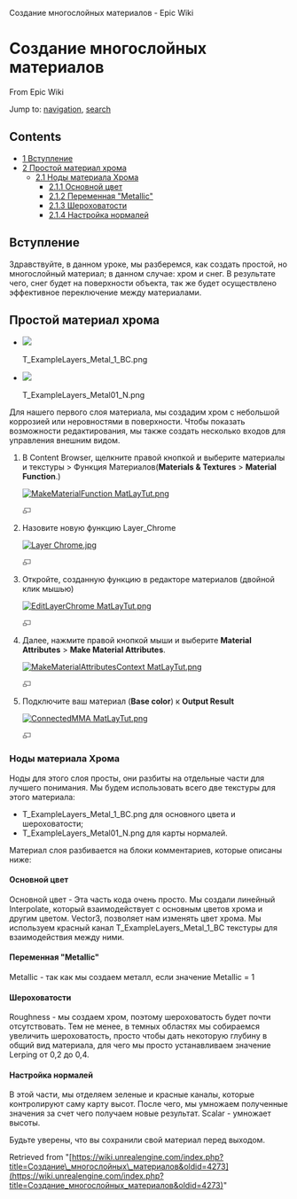 Создание многослойных материалов - Epic Wiki             

Создание многослойных материалов
================================

From Epic Wiki

Jump to: [navigation](#mw-navigation), [search](#p-search)

Contents
--------

*   [1 Вступление](#.D0.92.D1.81.D1.82.D1.83.D0.BF.D0.BB.D0.B5.D0.BD.D0.B8.D0.B5)
*   [2 Простой материал хрома](#.D0.9F.D1.80.D0.BE.D1.81.D1.82.D0.BE.D0.B9_.D0.BC.D0.B0.D1.82.D0.B5.D1.80.D0.B8.D0.B0.D0.BB_.D1.85.D1.80.D0.BE.D0.BC.D0.B0)
    *   [2.1 Ноды материала Хрома](#.D0.9D.D0.BE.D0.B4.D1.8B_.D0.BC.D0.B0.D1.82.D0.B5.D1.80.D0.B8.D0.B0.D0.BB.D0.B0_.D0.A5.D1.80.D0.BE.D0.BC.D0.B0)
        *   [2.1.1 Основной цвет](#.D0.9E.D1.81.D0.BD.D0.BE.D0.B2.D0.BD.D0.BE.D0.B9_.D1.86.D0.B2.D0.B5.D1.82)
        *   [2.1.2 Переменная "Metallic"](#.D0.9F.D0.B5.D1.80.D0.B5.D0.BC.D0.B5.D0.BD.D0.BD.D0.B0.D1.8F_.22Metallic.22)
        *   [2.1.3 Шероховатости](#.D0.A8.D0.B5.D1.80.D0.BE.D1.85.D0.BE.D0.B2.D0.B0.D1.82.D0.BE.D1.81.D1.82.D0.B8)
        *   [2.1.4 Настройка нормалей](#.D0.9D.D0.B0.D1.81.D1.82.D1.80.D0.BE.D0.B9.D0.BA.D0.B0_.D0.BD.D0.BE.D1.80.D0.BC.D0.B0.D0.BB.D0.B5.D0.B9)

Вступление
----------

Здравствуйте, в данном уроке, мы разберемся, как создать простой, но многослойный материал; в данном случае: хром и снег. В результате чего, снег будет на поверхности объекта, так же будет осуществлено эффективное переключение между материалами.

Простой материал хрома
----------------------

*   [![](https://d3ar1piqh1oeli.cloudfront.net/4/4f/T_ExampleLayers_Metal01_BC.png/120px-T_ExampleLayers_Metal01_BC.png)](/File:T_ExampleLayers_Metal01_BC.png)
    
    T\_ExampleLayers\_Metal\_1\_BC.png
    
*   [![](https://d3ar1piqh1oeli.cloudfront.net/e/e5/T_ExampleLayers_Metal01_N.png/120px-T_ExampleLayers_Metal01_N.png)](/File:T_ExampleLayers_Metal01_N.png)
    
    T\_ExampleLayers\_Metal01\_N.png
    

Для нашего первого слоя материала, мы создадим хром с небольшой коррозией или неровностями в поверхности. Чтобы показать возможности редактирования, мы также создать несколько входов для управления внешним видом.

1.  В Content Browser, щелкните правой кнопкой и выберите материалы и текстуры > Функция Материалов(**Materials & Textures** > **Material Function**.)
    
    [![MakeMaterialFunction MatLayTut.png](https://d26ilriwvtzlb.cloudfront.net/2/2b/MakeMaterialFunction_MatLayTut.png)](/File:MakeMaterialFunction_MatLayTut.png)
    
    [![](/skins/common/images/magnify-clip.png)](/File:MakeMaterialFunction_MatLayTut.png "Enlarge")
    
2.  Назовите новую функцию Layer\_Chrome
    
    [![Layer Chrome.jpg](https://d26ilriwvtzlb.cloudfront.net/8/82/Layer_Chrome.jpg)](/File:Layer_Chrome.jpg)
    
    [![](/skins/common/images/magnify-clip.png)](/File:Layer_Chrome.jpg "Enlarge")
    
3.  Откройте, созданную функцию в редакторе материалов (двойной клик мышью)
    
    [![EditLayerChrome MatLayTut.png](https://d3ar1piqh1oeli.cloudfront.net/7/74/EditLayerChrome_MatLayTut.png/940px-EditLayerChrome_MatLayTut.png)](/File:EditLayerChrome_MatLayTut.png)
    
    [![](/skins/common/images/magnify-clip.png)](/File:EditLayerChrome_MatLayTut.png "Enlarge")
    
4.  Далее, нажмите правой кнопкой мыши и выберите **Material Attributes** > **Make Material Attributes**.
    
    [![MakeMaterialAttributesContext MatLayTut.png](https://d26ilriwvtzlb.cloudfront.net/b/b3/MakeMaterialAttributesContext_MatLayTut.png)](/File:MakeMaterialAttributesContext_MatLayTut.png)
    
    [![](/skins/common/images/magnify-clip.png)](/File:MakeMaterialAttributesContext_MatLayTut.png "Enlarge")
    
5.  Подключите ваш материал (**Base color**) к **Output Result**
    
    [![ConnectedMMA MatLayTut.png](https://d26ilriwvtzlb.cloudfront.net/4/44/ConnectedMMA_MatLayTut.png)](/File:ConnectedMMA_MatLayTut.png)
    
    [![](/skins/common/images/magnify-clip.png)](/File:ConnectedMMA_MatLayTut.png "Enlarge")
    

### Ноды материала Хрома

Ноды для этого слоя просты, они разбиты на отдельные части для лучшего понимания. Мы будем использовать всего две текстуры для этого материала:

*   T\_ExampleLayers\_Metal\_1\_BC.png для основного цвета и шероховатости;
*   T\_ExampleLayers\_Metal01\_N.png для карты нормалей.

Материал слоя разбивается на блоки комментариев, которые описаны ниже:

#### Основной цвет

Основной цвет - Эта часть кода очень просто. Мы создали линейный Interpolate, который взаимодействует с основным цветов хрома и другим цветом. Vector3, позволяет нам изменять цвет хрома. Мы используем красный канал T\_ExampleLayers\_Metal\_1\_BC текстуры для взаимодействия между ними.

  

#### Переменная "Metallic"

Metallic - так как мы создаем металл, если значение Metallic = 1

#### Шероховатости

Roughness - мы создаем хром, поэтому шероховатость будет почти отсутствовать. Тем не менее, в темных областях мы собираемся увеличить шероховатость, просто чтобы дать некоторую глубину в общий вид материала, для чего мы просто устанавливаем значение Lerping от 0,2 до 0,4.

#### Настройка нормалей

В этой части, мы отделяем зеленые и красные каналы, которые контролируют саму карту высот. После чего, мы умножаем полученные значения за счет чего получаем новые результат. Scalar - умножает высоты.

Будьте уверены, что вы сохранили свой материал перед выходом.

Retrieved from "[https://wiki.unrealengine.com/index.php?title=Создание\_многослойных\_материалов&oldid=4273](https://wiki.unrealengine.com/index.php?title=Создание_многослойных_материалов&oldid=4273)"